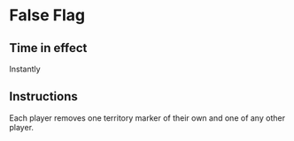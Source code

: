 
# False Flag

## Time in effect

Instantly

## Instructions

Each player removes one territory marker of their own and one of any other player.

